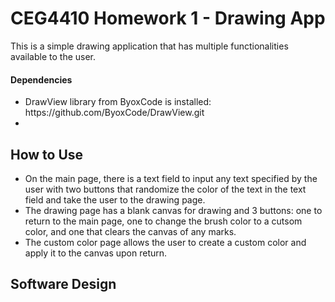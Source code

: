 # CEG4410 Homework 1 - Drawing App
This is a simple drawing application that has multiple functionalities available to the user.

#### Dependencies
<ul>
  <li>DrawView library from ByoxCode is installed: https://github.com/ByoxCode/DrawView.git</li>
  <li></li>
</ul>

## How to Use
<ul>
  <li> On the main page, there is a text field to input any text specified by the user with two buttons that randomize the color of the text in the text field and take the user to the drawing page.</li>
  <li> The drawing page has a blank canvas for drawing and 3 buttons: one to return to the main page, one to change the brush color to a cutsom color, and one that clears the canvas of any marks.</li> 
  <li>The custom color page allows the user to create a custom color and apply it to the canvas upon return. </li>
</ul>

## Software Design
